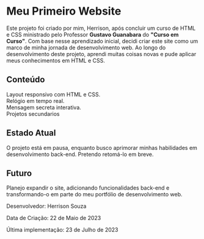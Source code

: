 # Meu Primeiro Website

Este projeto foi criado por mim, Herrison, após concluir um curso de HTML e CSS ministrado pelo Professor **Gustavo Guanabara** do **"Curso em Curso"**. Com base nesse aprendizado inicial, decidi criar este site como um marco de minha jornada de desenvolvimento web. Ao longo do desenvolvimento deste projeto, aprendi muitas coisas novas e pude aplicar meus conhecimentos em HTML e CSS.

## Conteúdo

Layout responsivo com HTML e CSS.  
Relógio em tempo real.  
Mensagem secreta interativa.  
Projetos secundarios

## Estado Atual

O projeto está em pausa, enquanto busco aprimorar minhas habilidades em desenvolvimento back-end. Pretendo retomá-lo em breve.

## Futuro

Planejo expandir o site, adicionando funcionalidades back-end e transformando-o em parte do meu portfólio de desenvolvimento web.

Desenvolvedor: Herrison Souza

Data de Criação: 22 de Maio de 2023

Última implementação: 23 de Julho de 2023
